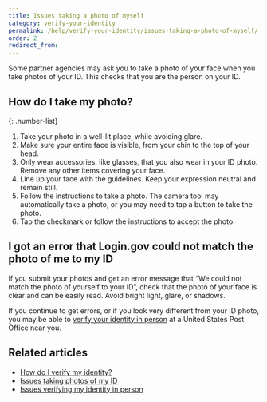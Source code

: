 ```yaml
---
title: Issues taking a photo of myself
category: verify-your-identity
permalink: /help/verify-your-identity/issues-taking-a-photo-of-myself/
order: 2
redirect_from:
---
```


Some partner agencies may ask you to take a photo of your face when you take photos of your ID. This checks that you are the person on your ID.

## How do I take my photo?

{: .number-list}

1. Take your photo in a well-lit place, while avoiding glare.
1. Make sure your entire face is visible, from your chin to the top of your head.
1. Only wear accessories, like glasses, that you also wear in your ID photo. Remove any other items covering your face.
1. Line up your face with the guidelines. Keep your expression neutral and remain still.
1. Follow the instructions to take a photo. The camera tool may automatically take a photo, or you may need to tap a button to take the photo.
1. Tap the checkmark or follow the instructions to accept the photo.

## I got an error that Login.gov could not match the photo of me to my ID

If you submit your photos and get an error message that “We could not match the photo of yourself to your ID”, check that the photo of your face is clear and can be easily read. Avoid bright light, glare, or shadows.

If you continue to get errors, or if you look very different from your ID photo, you may be able to [verify your identity in person](/help/verify-your-identity/verify-your-identity-in-person/) at a United States Post Office near you.

## Related articles

* [How do I verify my identity?](/help/verify-your-identity/overview/)
* [Issues taking photos of my ID](/help/verify-your-identity/how-to-take-photos-to-verify-your-identity/)
* [Issues verifying my identity in person](/help/verify-your-identity/verify-your-identity-in-person/)

